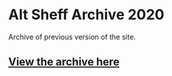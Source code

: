 # Alt Sheff Archive 2020

Archive of previous version of the site.

## [View the archive here](https://alt-sheff-archive.netlify.app/)
